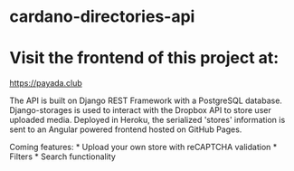 # cardano-directories-api

# Visit the frontend of this project at:

https://payada.club

The API is built on Django REST Framework with a PostgreSQL database.
Django-storages is used to interact with the Dropbox API to store user uploaded media.
Deployed in Heroku, the serialized 'stores' information is sent to an Angular powered frontend hosted on GitHub Pages.


Coming features:
    * Upload your own store with reCAPTCHA validation
    * Filters
    * Search functionality
